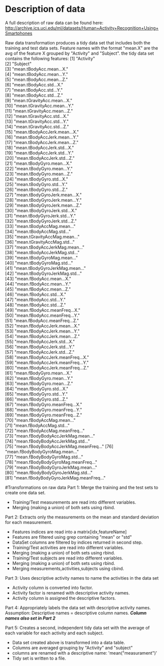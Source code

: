# Description of data
A full description of raw data can be found here:
http://archive.ics.uci.edu/ml/datasets/Human+Activity+Recognition+Using+Smartphones

Raw data transformation produces a tidy data set that includes both the training and 
test data sets. Feature names with the format "mean.X" are the avg of the feature X 
grouped by "Activity" and "Subject". the tidy data set contains the following features:
 [1] "Activity"                             
 [2] "Subject"                              
 [3] "mean.tBodyAcc.mean...X."              
 [4] "mean.tBodyAcc.mean...Y."              
 [5] "mean.tBodyAcc.mean...Z."              
 [6] "mean.tBodyAcc.std...X."               
 [7] "mean.tBodyAcc.std...Y."               
 [8] "mean.tBodyAcc.std...Z."               
 [9] "mean.tGravityAcc.mean...X."           
[10] "mean.tGravityAcc.mean...Y."           
[11] "mean.tGravityAcc.mean...Z."           
[12] "mean.tGravityAcc.std...X."            
[13] "mean.tGravityAcc.std...Y."            
[14] "mean.tGravityAcc.std...Z."            
[15] "mean.tBodyAccJerk.mean...X."          
[16] "mean.tBodyAccJerk.mean...Y."          
[17] "mean.tBodyAccJerk.mean...Z."          
[18] "mean.tBodyAccJerk.std...X."           
[19] "mean.tBodyAccJerk.std...Y."           
[20] "mean.tBodyAccJerk.std...Z."           
[21] "mean.tBodyGyro.mean...X."             
[22] "mean.tBodyGyro.mean...Y."             
[23] "mean.tBodyGyro.mean...Z."             
[24] "mean.tBodyGyro.std...X."              
[25] "mean.tBodyGyro.std...Y."              
[26] "mean.tBodyGyro.std...Z."              
[27] "mean.tBodyGyroJerk.mean...X."         
[28] "mean.tBodyGyroJerk.mean...Y."         
[29] "mean.tBodyGyroJerk.mean...Z."         
[30] "mean.tBodyGyroJerk.std...X."          
[31] "mean.tBodyGyroJerk.std...Y."          
[32] "mean.tBodyGyroJerk.std...Z."          
[33] "mean.tBodyAccMag.mean..."             
[34] "mean.tBodyAccMag.std..."              
[35] "mean.tGravityAccMag.mean..."          
[36] "mean.tGravityAccMag.std..."           
[37] "mean.tBodyAccJerkMag.mean..."         
[38] "mean.tBodyAccJerkMag.std..."          
[39] "mean.tBodyGyroMag.mean..."            
[40] "mean.tBodyGyroMag.std..."             
[41] "mean.tBodyGyroJerkMag.mean..."        
[42] "mean.tBodyGyroJerkMag.std..."         
[43] "mean.fBodyAcc.mean...X."              
[44] "mean.fBodyAcc.mean...Y."              
[45] "mean.fBodyAcc.mean...Z."              
[46] "mean.fBodyAcc.std...X."               
[47] "mean.fBodyAcc.std...Y."               
[48] "mean.fBodyAcc.std...Z."               
[49] "mean.fBodyAcc.meanFreq...X."          
[50] "mean.fBodyAcc.meanFreq...Y."          
[51] "mean.fBodyAcc.meanFreq...Z."          
[52] "mean.fBodyAccJerk.mean...X."          
[53] "mean.fBodyAccJerk.mean...Y."          
[54] "mean.fBodyAccJerk.mean...Z."          
[55] "mean.fBodyAccJerk.std...X."           
[56] "mean.fBodyAccJerk.std...Y."           
[57] "mean.fBodyAccJerk.std...Z."           
[58] "mean.fBodyAccJerk.meanFreq...X."      
[59] "mean.fBodyAccJerk.meanFreq...Y."      
[60] "mean.fBodyAccJerk.meanFreq...Z."      
[61] "mean.fBodyGyro.mean...X."             
[62] "mean.fBodyGyro.mean...Y."             
[63] "mean.fBodyGyro.mean...Z."             
[64] "mean.fBodyGyro.std...X."              
[65] "mean.fBodyGyro.std...Y."              
[66] "mean.fBodyGyro.std...Z."              
[67] "mean.fBodyGyro.meanFreq...X."         
[68] "mean.fBodyGyro.meanFreq...Y."         
[69] "mean.fBodyGyro.meanFreq...Z."         
[70] "mean.fBodyAccMag.mean..."             
[71] "mean.fBodyAccMag.std..."              
[72] "mean.fBodyAccMag.meanFreq..."         
[73] "mean.fBodyBodyAccJerkMag.mean..."     
[74] "mean.fBodyBodyAccJerkMag.std..."      
[75] "mean.fBodyBodyAccJerkMag.meanFreq..." 
[76] "mean.fBodyBodyGyroMag.mean..."        
[77] "mean.fBodyBodyGyroMag.std..."         
[78] "mean.fBodyBodyGyroMag.meanFreq..."    
[79] "mean.fBodyBodyGyroJerkMag.mean..."    
[80] "mean.fBodyBodyGyroJerkMag.std..."     
[81] "mean.fBodyBodyGyroJerkMag.meanFreq..."


#Transformations on raw data
Part 1: Merge the training and the test sets to create one data set.
  - Training/Test measurements are read into different variables.
  - Merging (making a union) of both sets using rbind.


Part 2: Extracts only the measurements on the mean and 
standard deviation for each measurement. 
  - Features indices are read into a matrix[idx,featureName]
  - Features are filtered using grep containing "mean" or "std"
  - DataSet columns are filtered by indices returned in second step.
  - Training/Test activities are read into different variables.
  - Merging (making a union) of both sets using rbind.
  - Training/Test subjects are read into different variables.
  - Merging (making a union) of both sets using rbind.
  - Merging measurements,activities,subjects using cbind.


Part 3: Uses descriptive activity names to name the activities 
in the data set
  - Activity column is converted into factor.
  - Activity factor is renamed with descriptive activity names.
  - Activity column is assigned the descriptive factors.


Part 4: Appropriately labels the data set with descriptive activity names.
Assumption: Descriptive names = descriptive column names.
  ***Column names also set in Part 2***


Part 5: Creates a second, independent tidy data set with the average of each 
variable for each activity and each subject. 
  - Data set created above is transformed into a data table.
  - Columns are averaged grouping by "Activity" and "subject"
  - columns are renamed with a descriptive name: 'mean("measurament")'
  - Tidy set is written to a file.
